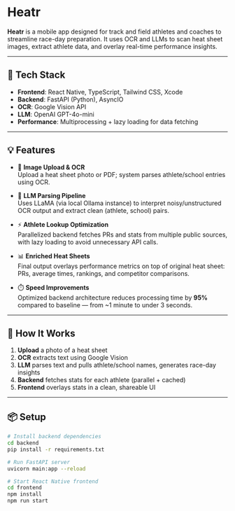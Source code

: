 # Heatr

**Heatr** is a mobile app designed for track and field athletes and coaches to streamline race-day preparation. It uses OCR and LLMs to scan heat sheet images, extract athlete data, and overlay real-time performance insights.

---

## 🔧 Tech Stack

- **Frontend**: React Native, TypeScript, Tailwind CSS, Xcode
- **Backend**: FastAPI (Python), AsyncIO
- **OCR**: Google Vision API
- **LLM**: OpenAI GPT-4o-mini
- **Performance**: Multiprocessing + lazy loading for data fetching

---

## 💡 Features

- 📸 **Image Upload & OCR**  
  Upload a heat sheet photo or PDF; system parses athlete/school entries using OCR.

- 🧠 **LLM Parsing Pipeline**  
  Uses LLaMA (via local Ollama instance) to interpret noisy/unstructured OCR output and extract clean (athlete, school) pairs.

- ⚡ **Athlete Lookup Optimization**  
  Parallelized backend fetches PRs and stats from multiple public sources, with lazy loading to avoid unnecessary API calls.

- 📊 **Enriched Heat Sheets**  
  Final output overlays performance metrics on top of original heat sheet: PRs, average times, rankings, and competitor comparisons.

- ⏱️ **Speed Improvements**  
  Optimized backend architecture reduces processing time by **95%** compared to baseline — from ~1 minute to under 3 seconds.

---

## 🧪 How It Works

1. **Upload** a photo of a heat sheet
2. **OCR** extracts text using Google Vision
3. **LLM** parses text and pulls athlete/school names, generates race-day insights
4. **Backend** fetches stats for each athlete (parallel + cached)
5. **Frontend** overlays stats in a clean, shareable UI

---

## 📦 Setup

```bash
# Install backend dependencies
cd backend
pip install -r requirements.txt

# Run FastAPI server
uvicorn main:app --reload

# Start React Native frontend
cd frontend
npm install
npm run start
